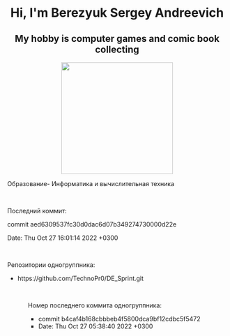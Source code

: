 <h1 align="center">Hi, I'm Berezyuk Sergey Andreevich
</h1>
<h2 align="center">My hobby is computer games and comic book collecting
</h2>

<p align="center">
  <img src="https://github.com/blackcater/blackcater/blob/main/images/banner.gif" height="256" />
</p>

<p>Образование- Информатика и вычислительная техника</p>

</br>
<p>Последний коммит:</p>
<p>commit aed6309537fc30d0dac6d07b349274730000d22e</p>
<p>Date:   Thu Oct 27 16:01:14 2022 +0300</p>

</br>
<p>Репозитории одногруппника:</p>
<ul>
<li>https://github.com/TechnoPr0/DE_Sprint.git</li>
<ul>

</br>
<p>Номер последнего коммита одногруппника:</p>
<ul>
<li>commit b4caf4b168cbbbeb4f5800dca9bf12cdbc5f5472</li>
<li>Date:   Thu Oct 27 05:38:40 2022 +0300</li>
<ul>